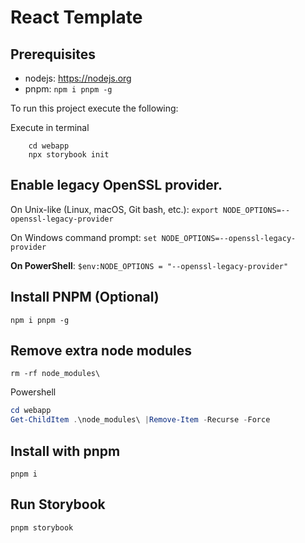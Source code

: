 # React Template

## Prerequisites
- nodejs: https://nodejs.org
- pnpm: `npm i pnpm -g`


To run this project execute the following:

Execute in terminal 
```shell
    cd webapp
    npx storybook init
```

## Enable legacy OpenSSL provider.

On Unix-like (Linux, macOS, Git bash, etc.):
`export NODE_OPTIONS=--openssl-legacy-provider`

On Windows command prompt:
`set NODE_OPTIONS=--openssl-legacy-provider`

**On PowerShell**:
`$env:NODE_OPTIONS = "--openssl-legacy-provider"`

## Install PNPM (Optional)
`npm i pnpm -g`

## Remove extra node modules 
``` shell
rm -rf node_modules\
```

Powershell
```powershell
cd webapp
Get-ChildItem .\node_modules\ |Remove-Item -Recurse -Force 
```

## Install with pnpm
``` shell
pnpm i
```
## Run Storybook
`pnpm storybook`